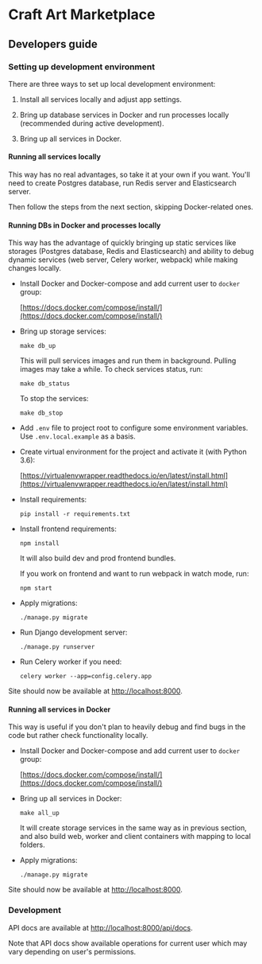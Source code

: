 # Craft Art Marketplace

## Developers guide

### Setting up development environment

There are three ways to set up local development environment:

1. Install all services locally and adjust app settings.

2. Bring up database services in Docker and run processes locally (recommended during active
   development).

3. Bring up all services in Docker.


#### Running all services locally

This way has no real advantages, so take it at your own if you want.
You'll need to create Postgres database, run Redis server and Elasticsearch server.

Then follow the steps from the next section, skipping Docker-related ones.


#### Running DBs in Docker and processes locally

This way has the advantage of quickly bringing up static services like storages (Postgres database,
Redis and Elasticsearch) and ability to debug dynamic services (web server, Celery worker, webpack)
while making changes locally.

- Install Docker and Docker-compose and add current user to `docker` group:

  [https://docs.docker.com/compose/install/](https://docs.docker.com/compose/install/)

- Bring up storage services:

  ```
  make db_up
  ```

  This will pull services images and run them in background. Pulling images may take a while.
  To check services status, run:

  ```
  make db_status
  ```

  To stop the services:

  ```
  make db_stop
  ```

- Add `.env` file to project root to configure some environment variables. Use `.env.local.example`
  as a basis.

- Create virtual environment for the project and activate it (with Python 3.6):

  [https://virtualenvwrapper.readthedocs.io/en/latest/install.html](https://virtualenvwrapper.readthedocs.io/en/latest/install.html)

- Install requirements:

  ```
  pip install -r requirements.txt
  ```

- Install frontend requirements:

  ```
  npm install
  ```

  It will also build dev and prod frontend bundles.

  If you work on frontend and want to run webpack in watch mode, run:

  ```
  npm start
  ```

- Apply migrations:

  ```
  ./manage.py migrate
  ```

- Run Django development server:

  ```
  ./manage.py runserver
  ```

- Run Celery worker if you need:

  ```
  celery worker --app=config.celery.app
  ```

Site should now be available at [http://localhost:8000](http://localhost:8000).


#### Running all services in Docker

This way is useful if you don't plan to heavily debug and find bugs in the code but rather check
functionality locally.

- Install Docker and Docker-compose and add current user to `docker` group:

  [https://docs.docker.com/compose/install/](https://docs.docker.com/compose/install/)

- Bring up all services in Docker:

  ```
  make all_up
  ```

  It will create storage services in the same way as in previous section, and also build web, worker
  and client containers with mapping to local folders.

- Apply migrations:

  ```
  ./manage.py migrate
  ```

Site should now be available at [http://localhost:8000](http://localhost:8000).


### Development

API docs are available at [http://localhost:8000/api/docs](http://localhost:8000/api/docs).

Note that API docs show available operations for current user which may vary depending on user's
permissions.
